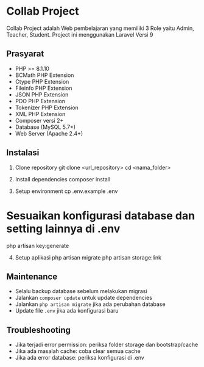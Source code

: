 # Collab Project

Collab Project adalah Web pembelajaran yang memiliki 3 Role yaitu Admin, Teacher, Student. Project ini menggunakan Laravel Versi 9

## Prasyarat

- PHP >= 8.1.10
- BCMath PHP Extension
- Ctype PHP Extension
- Fileinfo PHP Extension
- JSON PHP Extension
- PDO PHP Extension
- Tokenizer PHP Extension
- XML PHP Extension
- Composer versi 2+
- Database (MySQL 5.7+)
- Web Server (Apache 2.4+)

## Instalasi

1. Clone repository
git clone <url_repository>
cd <nama_folder>

2. Install dependencies
composer install

3. Setup environment
cp .env.example .env
# Sesuaikan konfigurasi database dan setting lainnya di .env
php artisan key:generate

4. Setup aplikasi
php artisan migrate
php artisan storage:link


## Maintenance

- Selalu backup database sebelum melakukan migrasi
- Jalankan `composer update` untuk update dependencies
- Jalankan `php artisan migrate` jika ada perubahan database
- Update file `.env` jika ada konfigurasi baru

## Troubleshooting

- Jika terjadi error permission: periksa folder storage dan bootstrap/cache
- Jika ada masalah cache: coba clear semua cache
- Jika ada error database: periksa konfigurasi di .env
